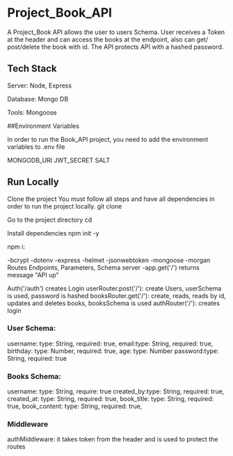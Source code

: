 # Project_Book_API
A Project_Book API allows the user to users Schema. User receives a Token at the header and can access the books at the endpoint, also can get/ post/delete the book with id.
The API protects API with a hashed password. 

## Tech Stack
Server: Node, Express

Database: Mongo DB

Tools: Mongoose

##Environment Variables

In order to run the Book_API project, you need to add the environment variables to .env file

MONGODB_URI
JWT_SECRET
SALT

## Run Locally
Clone the project You must follow all steps and have all dependencies in order to run the project locally.
git clone 

Go to the project directory
cd 

Install dependencies
npm init -y

npm i:

-bcrypt
-dotenv
-express
-helmet
-jsonwebtoken
-mongoose
-morgan
Routes
Endpoints, Parameters, Schema
server -app.get('/') returns message "API up"

Auth('/auth') creates Login
userRouter.post('/'): create Users, userSchema is used, password is hashed
booksRouter.get('/'): create, reads, reads by id, updates and deletes books, booksSchema is used 
authRouter('/'): creates login

### User Schema:

username: type: String, required: true,
email:type: String, required: true,
birthday: type: Number, required: true,
age: type: Number
password:type: String, required: true

### Books Schema:

username: type: String, require: true
created_by:type: String, required: true,
created_at: type: String, required: true,
book_title: type: String, required: true,
book_content: type: String, required: true,


### Middleware

authMiddleware: it takes token from the header and is used to protect the routes
